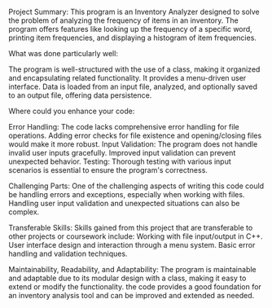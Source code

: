 Project Summary:
This program is an Inventory Analyzer designed to solve the problem of analyzing the frequency of items in an inventory.
 The program offers features like looking up the frequency of a specific word, printing item frequencies, and displaying a histogram of item frequencies.

What was done particularly well:

The program is well-structured with the use of a class, making it organized and encapsulating related functionality.
It provides a menu-driven user interface.
Data is loaded from an input file, analyzed, and optionally saved to an output file, offering data persistence.

Where could you enhance your code:

Error Handling: The code lacks comprehensive error handling for file operations. Adding error checks for file existence and opening/closing files would make it more robust.
Input Validation: The program does not handle invalid user inputs gracefully. Improved input validation can prevent unexpected behavior.
Testing: Thorough testing with various input scenarios is essential to ensure the program's correctness.

Challenging Parts:
One of the challenging aspects of writing this code could be handling errors and exceptions, especially when working with files. 
Handling user input validation and unexpected situations can also be complex.

Transferable Skills:
Skills gained from this project that are transferable to other projects or coursework include:
Working with file input/output in C++.
User interface design and interaction through a menu system.
Basic error handling and validation techniques.

Maintainability, Readability, and Adaptability:
The program is maintainable and adaptable due to its modular design with a class, making it easy to extend or modify the functionality.
 the code provides a good foundation for an inventory analysis tool and can be improved and extended as needed.
